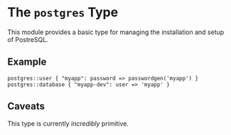 # The `postgres` Type #

This module provides a basic type for managing the installation and setup of PostreSQL.

## Example ##

``` puppet
postgres::user { "myapp": password => passwordgen('myapp') }
postgres::database { "myapp-dev": user => 'myapp' }
```

## Caveats ##

This type is currently *incredibly* primitive.
